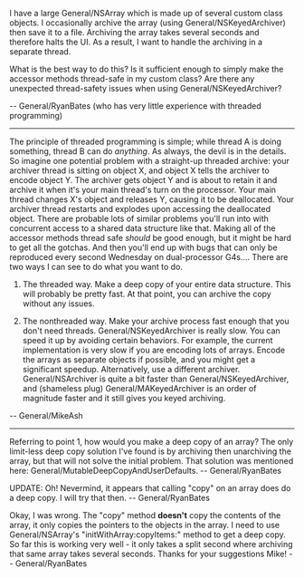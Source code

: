 I have a large General/NSArray which is made up of several custom class objects. I occasionally archive the array (using General/NSKeyedArchiver) then save it to a file. Archiving the array takes several seconds and therefore halts the UI. As a result, I want to handle the archiving in a separate thread.

What is the best way to do this? Is it sufficient enough to simply make the accessor methods thread-safe in my custom class? Are there any unexpected thread-safety issues when using General/NSKeyedArchiver?

-- General/RyanBates (who has very little experience with threaded programming)

----

The principle of threaded programming is simple; while thread A is doing something, thread B can do *anything*. As always, the devil is in the details. So imagine one potential problem with a straight-up threaded archive: your archiver thread is sitting on object X, and object X tells the archiver to encode object Y. The archiver gets object Y and is about to retain it and archive it when it's your main thread's turn on the processor. Your main thread changes X's object and releases Y, causing it to be deallocated. Your archiver thread restarts and explodes upon accessing the deallocated object. There are probable lots of similar problems you'll run into with concurrent access to a shared data structure like that. Making all of the accessor methods thread safe *should* be good enough, but it might be hard to get all the gotchas. And then you'll end up with bugs that can only be reproduced every second Wednesday on dual-processor G4s.... There are two ways I can see to do what you want to do.

1) The threaded way. Make a deep copy of your entire data structure. This will probably be pretty fast. At that point, you can archive the copy without any issues.

2) The nonthreaded way. Make your archive process fast enough that you don't need threads. General/NSKeyedArchiver is really slow. You can speed it up by avoiding certain behaviors. For example, the current implementation is very slow if you are encoding lots of arrays. Encode the arrays as separate objects if possible, and you might get a significant speedup. Alternatively, use a different archiver. General/NSArchiver is quite a bit faster than General/NSKeyedArchiver, and (shameless plug) General/MAKeyedArchiver is an order of magnitude faster and it still gives you keyed archiving.

-- General/MikeAsh

----

Referring to point 1, how would you make a deep copy of an array? The only limit-less deep copy solution I've found is by archiving then unarchiving the array, but that will not solve the initial problem. That solution was mentioned here: General/MutableDeepCopyAndUserDefaults. -- General/RyanBates

UPDATE: Oh! Nevermind, it appears that calling "copy" on an array does do a deep copy. I will try that then. -- General/RyanBates

Okay, I was wrong. The "copy" method **doesn't** copy the contents of the array, it only copies the pointers to the objects in the array. I need to use General/NSArray's "initWithArray:copyItems:" method to get a deep copy. So far this is working very well - it only takes a split second where archiving that same array takes several seconds. Thanks for your suggestions Mike! -- General/RyanBates